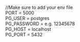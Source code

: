 //Make sure to add your env file  
PORT = 5000  
PG_USER = postgres  
PG_PASSWORD =<Your postgress password goes here> e.g. 12345678  
PG_HOST = localhost  
PG_PORT = 5432  
